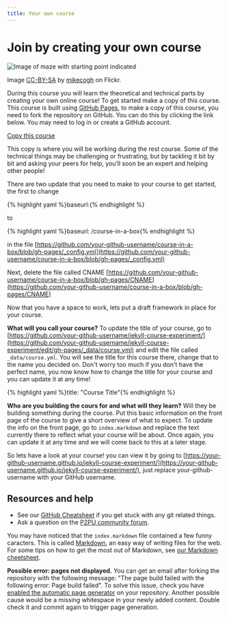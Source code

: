 ```yaml
---
title: Your own course
---
```


# Join by creating your own course

![Image of maze with starting point indicated]({{site.baseurl}}/img/start.jpg)

Image [CC-BY-SA](https://creativecommons.org/licenses/by-sa/2.0/) by [mikecogh](https://www.flickr.com/photos/mikecogh/11300349426) on Flickr.

During this course you will learn the theoretical and technical parts by creating your own online course! To get started make a copy of this course. This course is built using [GitHub Pages](https://pages.github.com/), to make a copy of this course, you need to fork the repository on GitHub. You can do this by clicking the link below. You may need to log in or create a GitHub account.

<a class="btn btn-primary" href="https://github.com/p2pu/jekyll-course-experiment/fork" target="_blank"><i class="fa fa-code-fork"></i> Copy this course</a>

This copy is where you will be working during the rest course. Some of the technical things may be challenging or frustrating, but by tackling it bit by bit and asking your peers for help, you’ll soon be an expert and helping other people!

There are two update that you need to make to your course to get started, the first to change

{% highlight yaml %}baseurl:{% endhighlight %}

to

{% highlight yaml %}baseurl: /course-in-a-box{% endhighlight %}

in the file [https://github.com/your-github-username/course-in-a-box/blob/gh-pages/_config.yml](https://github.com/your-github-username/course-in-a-box/blob/gh-pages/_config.yml)

Next, delete the file called CNAME [https://github.com/your-github-username/course-in-a-box/blob/gh-pages/CNAME](https://github.com/your-github-username/course-in-a-box/blob/gh-pages/CNAME)

Now that you have a space to work, lets put a draft framework in place for your course.

**What will you call your course?** To update the title of your course, go to [https://github.com/your-github-username/jekyll-course-experiment/](https://github.com/your-github-username/jekyll-course-experiment/edit/gh-pages/_data/course.yml) and edit the file called `_data/course.yml`. You will see the title for this course there, change that to the name you decided on. Don't worry too much if you don't have the perfect name, you now know how to change the title for your course and you can update it at any time!

{% highlight yaml %}title: "Course Title"{% endhighlight %}

**Who are you building the cours for and what will they learn?** Will they be building something during the course. Put this basic information on the front page of the course to give a short overview of what to expect. To update the info on the front page, go to `index.markdown` and replace the text currently there to reflect what your course will be about. Once again, you can update it at any time and we will come back to this at a later stage.

So lets have a look at your course! you can view it by going to [https://your-github-username.github.io/jekyll-course-experiment/](https://your-github-username.github.io/jekyll-course-experiment/), just replace your-github-username with your GitHub username.

## Resources and help

- See our <a href="{{site.baseurl}}{% post_url 2000-01-02-github-cheatsheet %}">GitHub Cheatsheet</a> if you get stuck with any git related things. 
- Ask a question on the [P2PU community forum](http://community.p2pu.org/category/tech).

You may have noticed that the `index.markdown` file contained a few funny caracters. This is called [Markdown](https://en.wikipedia.org/wiki/Markdown), an easy way of writing files for the web. For some tips on how to get the most out of Markdown, see [our Markdown cheetsheet]({{site.baseurl}}/references/markdown-cheatsheet/).
 

**Possible error: pages not displayed.** You can get an email after forking the repository with the following message: "The page build failed with the following error: Page build failed". To solve this issue, check you have [enabled the automatic page generator](https://help.github.com/articles/creating-pages-with-the-automatic-generator) on your repository. Another possible cause would be a missing whitespace in your newly added content. Double check it and commit again to trigger page generation.
